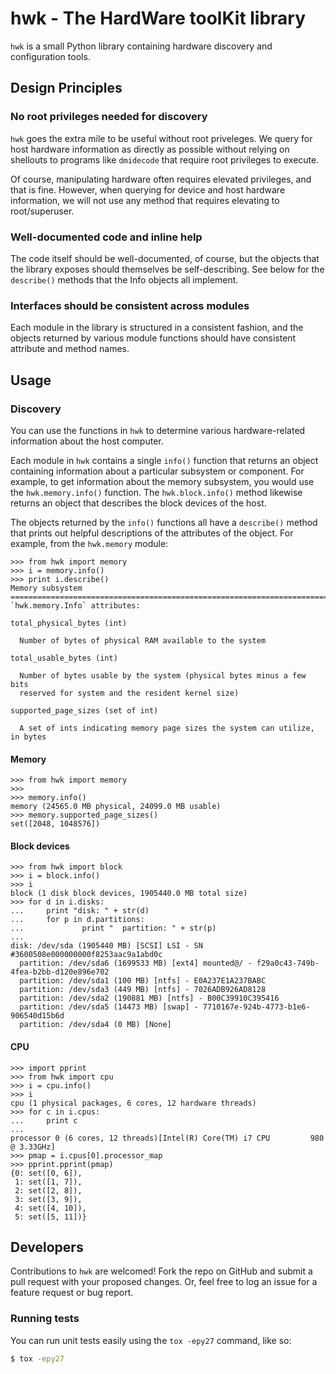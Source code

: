 # hwk - The HardWare toolKit library

`hwk` is a small Python library containing hardware discovery and configuration
tools.

## Design Principles

### No root privileges needed for discovery

`hwk` goes the extra mile to be useful without root priveleges. We query for
host hardware information as directly as possible without relying on shellouts
to programs like `dmidecode` that require root privileges to execute.

Of course, manipulating hardware often requires elevated privileges, and that
is fine. However, when querying for device and host hardware information, we
will not use any method that requires elevating to root/superuser.

### Well-documented code and inline help

The code itself should be well-documented, of course, but the objects that the
library exposes should themselves be self-describing. See below for the
`describe()` methods that the Info objects all implement.

### Interfaces should be consistent across modules

Each module in the library is structured in a consistent fashion, and the
objects returned by various module functions should have consistent attribute
and method names.

## Usage

### Discovery

You can use the functions in `hwk` to determine various
hardware-related information about the host computer.

Each module in `hwk` contains a single `info()` function that returns an object
containing information about a particular subsystem or component. For example,
to get information about the memory subsystem, you would use the
`hwk.memory.info()` function. The `hwk.block.info()` method likewise returns an
object that describes the block devices of the host.

The objects returned by the `info()` functions all have a `describe()` method
that prints out helpful descriptions of the attributes of the object. For
example, from the `hwk.memory` module:

```
>>> from hwk import memory
>>> i = memory.info()
>>> print i.describe()
Memory subsystem
===============================================================================
`hwk.memory.Info` attributes:

total_physical_bytes (int)

  Number of bytes of physical RAM available to the system

total_usable_bytes (int)

  Number of bytes usable by the system (physical bytes minus a few bits
  reserved for system and the resident kernel size)

supported_page_sizes (set of int)

  A set of ints indicating memory page sizes the system can utilize, in bytes
```

#### Memory

```
>>> from hwk import memory
>>> 
>>> memory.info()
memory (24565.0 MB physical, 24099.0 MB usable)
>>> memory.supported_page_sizes()
set([2048, 1048576])
```

#### Block devices

```
>>> from hwk import block
>>> i = block.info()
>>> i
block (1 disk block devices, 1905440.0 MB total size)
>>> for d in i.disks:
...     print "disk: " + str(d)
...     for p in d.partitions:
...             print "  partition: " + str(p)
... 
disk: /dev/sda (1905440 MB) [SCSI] LSI - SN #3600508e000000000f8253aac9a1abd0c
  partition: /dev/sda6 (1699533 MB) [ext4] mounted@/ - f29a0c43-749b-4fea-b2bb-d120e896e702
  partition: /dev/sda1 (100 MB) [ntfs] - E0A237E1A237BABC
  partition: /dev/sda3 (449 MB) [ntfs] - 7026ADB926AD8128
  partition: /dev/sda2 (190881 MB) [ntfs] - B00C39910C395416
  partition: /dev/sda5 (14473 MB) [swap] - 7710167e-924b-4773-b1e6-906540d15b6d
  partition: /dev/sda4 (0 MB) [None]
```

#### CPU

```
>>> import pprint
>>> from hwk import cpu
>>> i = cpu.info()
>>> i
cpu (1 physical packages, 6 cores, 12 hardware threads)
>>> for c in i.cpus:
...     print c
... 
processor 0 (6 cores, 12 threads)[Intel(R) Core(TM) i7 CPU         980  @ 3.33GHz]
>>> pmap = i.cpus[0].processor_map
>>> pprint.pprint(pmap)
{0: set([0, 6]),
 1: set([1, 7]),
 2: set([2, 8]),
 3: set([3, 9]),
 4: set([4, 10]),
 5: set([5, 11])}
```

## Developers

Contributions to `hwk` are welcomed! Fork the repo on GitHub and submit a pull
request with your proposed changes. Or, feel free to log an issue for a feature
request or bug report.

### Running tests

You can run unit tests easily using the `tox -epy27` command, like so:

```bash
$ tox -epy27
```
